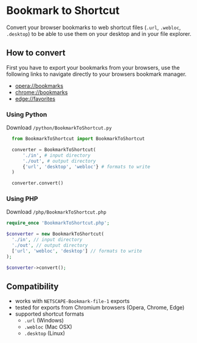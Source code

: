 # Bookmark to Shortcut

Convert your browser bookmarks to web shortcut files (`.url`, `.webloc`, `.desktop`) to be able to use them on your desktop and in your file explorer.

## How to convert
First you have to export your bookmarks from your browsers, use the following links to navigate directly to your browsers bookmark manager.
  - [opera://bookmarks](opera://bookmarks)
  - [chrome://bookmarks](chrome://bookmarks)
  - [edge://favorites](edge://favorites)

### Using Python
Download `/python/BookmarkToShortcut.py`

```python
  from BookmarkToShortcut import BookmarkToShortcut

  converter = BookmarkToShortcut(
      './in', # input directory
      './out', # output directory
      {'url', 'desktop', 'webloc'} # formats to write
  )

  converter.convert()
```

### Using PHP
Download `/php/BookmarkToShortcut.php`

```php
require_once 'BookmarkToShortcut.php';

$converter = new BookmarkToShortcut(
  './in', // input directory
  './out', // output directory
  ['url', 'webloc', 'desktop'] // formats to write
);

$converter->convert();
```

## Compatibility
- works with `NETSCAPE-Bookmark-file-1` exports
- tested for exports from Chromium browsers (Opera, Chrome, Edge)
- supported shortcut formats
    - `.url` (Windows)
    - `.webloc` (Mac OSX)
    - `.desktop` (Linux)
